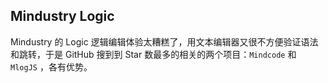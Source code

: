 ## Mindustry Logic

Mindustry 的 Logic 逻辑编辑体验太糟糕了，用文本编辑器又很不方便验证语法和跳转，于是 GitHub 搜到到 Star 数最多的相关的两个项目：`Mindcode` 和 `MlogJS` ，各有优势。
